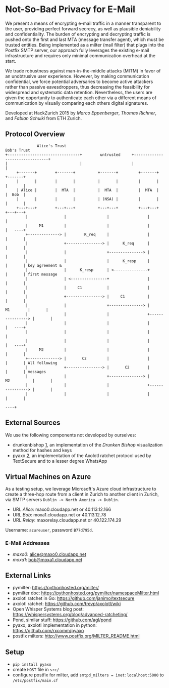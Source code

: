 # Not-So-Bad Privacy for E-Mail

We present a means of encrypting e-mail traffic in a manner transparent to the user, providing perfect forward secrecy, as well as plausible deniability and confidentiality. The burden of encrypting and decrypting traffic is pushed onto the first and last MTA (message transfer agent), which must be trusted entities. Being implemented as a milter (mail filter) that plugs into the Postfix SMTP server, our approach fully leverages the existing e-mail infrastructure and requires only minimal communication overhead at the start.

We trade robustness against man-in-the-middle attacks (MITM) in favor of an unobtrusive user experience. However, by making communication confidential, we force potential adversaries to become active attackers rather than passive eavesdroppers, thus decreasing the feasibility for widespread and systematic data retention. Nevertheless, the users are given the opportunity to authenticate each other via a different means of communication by visually comparing each others digital signatures.

Developed at HackZurich 2015 by *Marco Eppenberger*, *Thomas Richner*, and *Fabian Schuiki* from ETH Zurich.


## Protocol Overview

```
              Alice's Trust                                           Bob's Trust                          
+--------------------------------+        untrusted     +--------------------------------+                 
|                                |                      |                                |                 
     +-------+        +-------+          +-------+         +-------+          +-------+                    
     |       |        |       |          |       |         |       |          |       |                    
     | Alice |        |  MTA  |          |  MTA  |         |  MTA  |          |  Bob  |                    
     |       |        |       |          | (NSA) |         |       |          |       |                    
     +---+---+        +---+---+          +---+---+         +---+---+          +---+---+                    
         |                |                  |                 |                  |                        
         |     M1         |                  |                 |                  |   ----+                
         +--------------> |        K_req     |                 |                  |       |                
         |                +----------------> |      K_req      |                  |       |                
         |                |                  +---------------> |                  |       |                
         |                |                  |      K_resp     |                  |       | key agreement &
         |                |      K_resp      | <---------------+                  |       | first message  
         |                | <----------------+                 |                  |       |                
         |                |     C1           |                 |                  |       |                
         |                +----------------> |     C1          |                  |       |                
         |                |                  +---------------> |        M1        |       |                
         |                |                  |                 +----------------> |       |                
         |                |                  |                 |                  |   ----+                
         |                |                  |                 |                  |                        
         |                |                  |                 |                  |   ----+                
         |     M2         |                  |                 |                  |       |                
         +--------------> |       C2         |                 |                  |       | All following  
         |                +----------------> |       C2        |                  |       | messages       
         |                |                  +---------------> |      M2          |       |                
         |                |                  |                 +----------------> |       |                
         |                |                  |                 |                  |       |                
                                                                                      ----+                
```


## External Sources

We use the following components not developed by ourselves:

- drunkenbishop [1], an implementation of the *Drunken Bishop* visualization method for hashes and keys
- pyaxo [2], an implementation of the Axolotl ratchet protocol used by TextSecure and to a lesser degree WhatsApp

[1]: https://github.com/natmchugh/drunken-bishop
[2]: https://github.com/rxcomm/pyaxo


## Virtual Machines on Azure

As a testing setup, we leverage Microsoft's Azure cloud infrastructure to create a three-hop route from a client in Zurich to another client in Zurich, via SMTP servers `Dublin -> North America -> Dublin`.

- URL *Alice*: maxo0.cloudapp.net or 40.113.12.166
- URL *Bob*: moxa1.cloudapp.net or 40.113.12.78
- URL *Relay*: maxorelay.cloudapp.net or 40.122.174.29

Username: `azureuser`, password `B77d795d`.

### E-Mail Addresses

- *maxo0*: alice@maxo0.cloudapp.net
- *moxa1*: bob@moxa1.cloudapp.net


## External Links

- pymilter: https://pythonhosted.org/milter/
- pymilter doc: https://pythonhosted.org/pymilter/namespaceMilter.html
- axolotl ratchet in Go: https://github.com/janimo/textsecure
- axolotl ratchet: https://github.com/trevp/axolotl/wiki
- Open Whisper Systems blog post: https://whispersystems.org/blog/advanced-ratcheting/
- Pond, similar stuff: https://github.com/agl/pond
- pyaxo, axolotl implementation in python: https://github.com/rxcomm/pyaxo
- postfix milters: http://www.postfix.org/MILTER_README.html


## Setup

- `pip install pyaxo`
- create `HOST` file in `src/`
- configure postfix for milter, add `smtpd_milters = inet:localhost:5000` to `/etc/postfix/main.cf`

